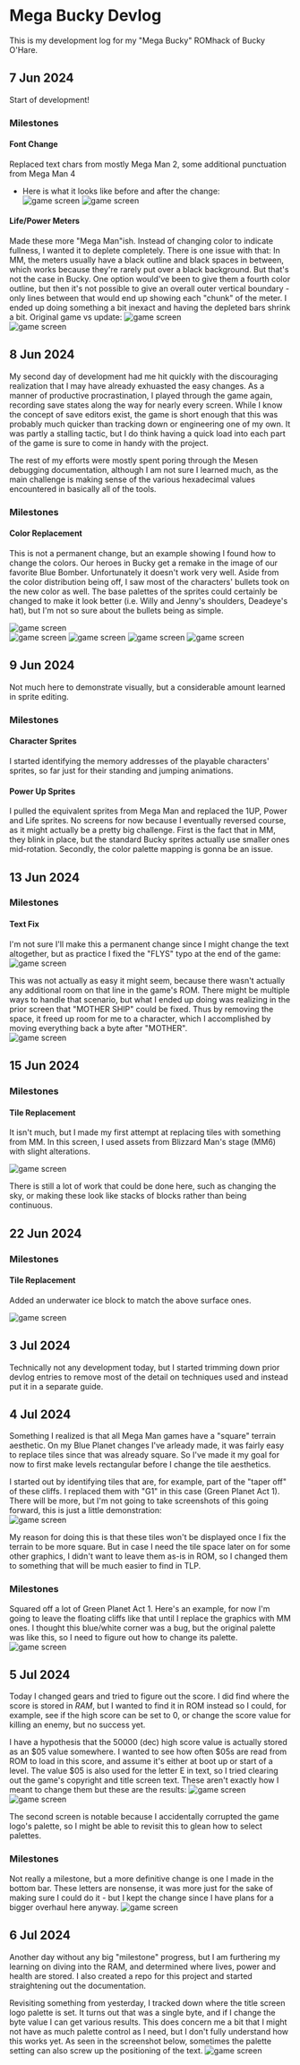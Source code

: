 # Mega Bucky Devlog

This is my development log for my "Mega Bucky" ROMhack of Bucky O'Hare.

## 7 Jun 2024

Start of development!

### Milestones

#### Font Change

Replaced text chars from mostly Mega Man 2, some additional punctuation from Mega Man 4

- Here is what it looks like before and after the change:  
![game screen](./devlog-screens/log-6-7/1.PNG) ![game screen](./devlog-screens/log-6-7/2.PNG)

#### Life/Power Meters
Made these more "Mega Man"ish. Instead of changing color to indicate fullness, I wanted it to deplete completely. There is one issue with that: In MM, the meters usually have a black outline and black spaces in between, which works because they're rarely put over a black background. But that's not the case in Bucky. One option would've been to give them a fourth color outline, but then it's not possible to give an overall outer vertical boundary - only lines between that would end up showing each "chunk" of the meter. I ended up doing something a bit inexact and having the depleted bars shrink a bit. Original game vs update:
![game screen](./devlog-screens/log-6-7/3.PNG)  
![game screen](./devlog-screens/log-6-7/4.PNG)

## 8 Jun 2024

My second day of development had me hit quickly with the discouraging realization that I may have already exhuasted the easy changes. As a manner of productive procrastination, I played through the game again, recording save states along the way for nearly every screen. While I know the concept of save editors exist, the game is short enough that this was probably much quicker than tracking down or engineering one of my own. It was partly a stalling tactic, but I do think having a quick load into each part of the game is sure to come in handy with the project.

The rest of my efforts were mostly spent poring through the Mesen debugging documentation, although I am not sure I learned much, as the main challenge is making sense of the various hexadecimal values encountered in basically all of the tools.

### Milestones

#### Color Replacement

This is not a permanent change, but an example showing I found how to change the colors. Our heroes in Bucky get a remake in the image of our favorite Blue Bomber. Unfortunately it doesn't work very well. Aside from the color distribution being off, I saw most of the characters' bullets took on the new color as well. The base palettes of the sprites could certainly be changed to make it look better (i.e. Willy and Jenny's shoulders, Deadeye's hat), but I'm not so sure about the bullets being as simple.

![game screen](./devlog-screens/log-6-8/1.PNG)  
![game screen](./devlog-screens/log-6-8/2.PNG) ![game screen](./devlog-screens/log-6-8/3.PNG) ![game screen](./devlog-screens/log-6-8/4.PNG) ![game screen](./devlog-screens/log-6-8/5.PNG)

## 9 Jun 2024

Not much here to demonstrate visually, but a considerable amount learned in sprite editing.

### Milestones

#### Character Sprites

I started identifying the memory addresses of the playable characters' sprites, so far just for their standing and jumping animations.

#### Power Up Sprites

I pulled the equivalent sprites from Mega Man and replaced the 1UP, Power and Life sprites. No screens for now because I eventually reversed course, as it might actually be a pretty big challenge. First is the fact that in MM, they blink in place, but the standard Bucky sprites actually use smaller ones mid-rotation. Secondly, the color palette mapping is gonna be an issue.

## 13 Jun 2024

### Milestones

#### Text Fix

I'm not sure I'll make this a permanent change since I might change the text altogether, but as practice I fixed the "FLYS" typo at the end of the game:  
![game screen](./devlog-screens/log-6-13/1.PNG)

This was not actually as easy it might seem, because there wasn't actually any additional room on that line in the game's ROM. There might be multiple ways to handle that scenario, but what I ended up doing was realizing in the prior screen that "MOTHER SHIP" could be fixed. Thus by removing the space, it freed up room for me to a character, which I accomplished by moving everything back a byte after "MOTHER".  
![game screen](./devlog-screens/log-6-13/2.PNG)

## 15 Jun 2024

### Milestones

#### Tile Replacement

It isn't much, but I made my first attempt at replacing tiles with something from MM. In this screen, I used assets from Blizzard Man's stage (MM6) with slight alterations.  

![game screen](./devlog-screens/log-6-15/1.PNG)

There is still a lot of work that could be done here, such as changing the sky, or making these look like stacks of blocks rather than being continuous.

## 22 Jun 2024

### Milestones

#### Tile Replacement

Added an underwater ice block to match the above surface ones.  

![game screen](./devlog-screens/log-6-22/1.PNG)

## 3 Jul 2024

Technically not any development today, but I started trimming down prior devlog entries to remove most of the detail on techniques used and instead put it in a separate guide.

## 4 Jul 2024

Something I realized is that all Mega Man games have a "square" terrain aesthetic. On my Blue Planet changes I've arleady made, it was fairly easy to replace tiles since that was already square. So I've made it my goal for now to first make levels rectangular before I change the tile aesthetics.

I started out by identifying tiles that are, for example, part of the "taper off" of these cliffs. I replaced them with "G1" in this case (Green Planet Act 1). There will be more, but I'm not going to take screenshots of this going forward, this is just a little demonstration:  
![game screen](./devlog-screens/log-7-4/1.PNG)

My reason for doing this is that these tiles won't be displayed once I fix the terrain to be more square. But in case I need the tile space later on for some other graphics, I didn't want to leave them as-is in ROM, so I changed them to something that will be much easier to find in TLP.

### Milestones

Squared off a lot of Green Planet Act 1. Here's an example, for now I'm going to leave the floating cliffs like that until I replace the graphics with MM ones. I thought this blue/white corner was a bug, but the original palette was like this, so I need to figure out how to change its palette.  
![game screen](./devlog-screens/log-7-4/2.PNG)

## 5 Jul 2024

Today I changed gears and tried to figure out the score. I did find where the score is stored in _RAM_, but I wanted to find it in ROM instead so I could, for example, see if the high score can be set to 0, or change the score value for killing an enemy, but no success yet.

I have a hypothesis that the 50000 (dec) high score value is actually stored as an $05 value somewhere. I wanted to see how often $05s are read from ROM to load in this score, and assume it's either at boot up or start of a level. The value $05 is also used for the letter E in text, so I tried clearing out the game's copyright and title screen text. These aren't exactly how I meant to change them but these are the results:
![game screen](./devlog-screens/log-7-5/1.PNG)  
![game screen](./devlog-screens/log-7-5/2.PNG)

The second screen is notable because I accidentally corrupted the game logo's palette, so I might be able to revisit this to glean how to select palettes.

### Milestones

Not really a milestone, but a more definitive change is one I made in the bottom bar. These letters are nonsense, it was more just for the sake of making sure I could do it - but I kept the change since I have plans for a bigger overhaul here anyway.
![game screen](./devlog-screens/log-7-5/3.PNG)

## 6 Jul 2024

Another day without any big "milestone" progress, but I am furthering my learning on diving into the RAM, and determined where lives, power and health are stored. I also created a repo for this project and started straightening out the documentation.

Revisiting something from yesterday, I tracked down where the title screen logo palette is set. It turns out that was a single byte, and if I change the byte value I can get various results. This does concern me a bit that I might not have as much palette control as I need, but I don't fully understand how this works yet. As seen in the screenshot below, sometimes the palette setting can also screw up the positioning of the text.
![game screen](./devlog-screens/log-7-6/1.PNG)